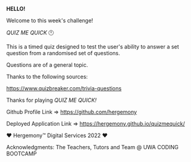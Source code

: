 **HELLO!**

Welcome to this week's challenge!

*QUIZ ME QUICK* 🕛

This is a timed quiz designed to test the user's ability to answer a set question from a randomised set of questions. 

Questions are of a general topic.

Thanks to the following sources:

https://www.quizbreaker.com/trivia-questions





Thanks for playing *QUIZ ME QUICK!*

Github Profile Link => https://github.com/hergemony

Deployed Application Link => https://hergemony.github.io/quizmequick/


❤ Hergemony™ Digital Services 2022 ❤

Acknowledgments: The Teachers, Tutors and Team @ UWA CODING BOOTCAMP

